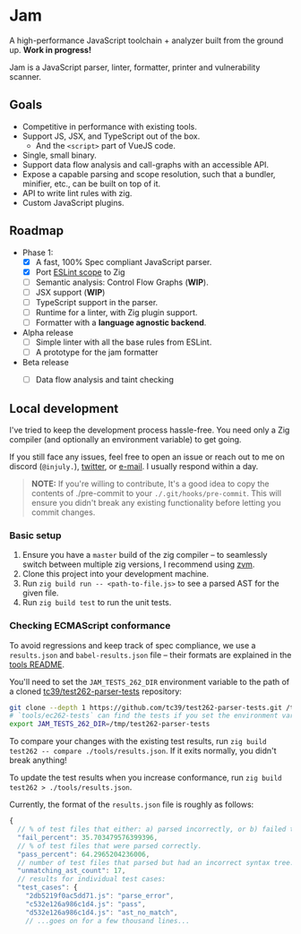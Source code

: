 # Jam

A high-performance JavaScript toolchain + analyzer built from the ground up.
**Work in progress!**

Jam is a JavaScript parser, linter, formatter, printer and vulnerability scanner.

## Goals

- Competitive in performance with existing tools. 
- Support JS, JSX, and TypeScript out of the box.
    - And the `<script>` part of VueJS code.
- Single, small binary.
- Support data flow analysis and call-graphs with an accessible API. 
- Expose a capable parsing and scope resolution, such that a bundler, minifier, etc., can be built on top of it.
- API to write lint rules with zig.
- Custom JavaScript plugins.

## Roadmap

- Phase 1:
    - [x] A fast, 100% Spec compliant JavaScript parser.
    - [x] Port [ESLint scope](https://github.com/eslint/js/tree/main/packages/eslint-scope) to Zig
    - [ ] Semantic analysis: Control Flow Graphs (**WIP**).
    - [ ] JSX support (**WIP**)
    - [ ] TypeScript support in the parser.
    - [ ] Runtime for a linter, with Zig plugin support.
    - [ ] Formatter with a **language agnostic backend**.
- Alpha release
    - [ ] Simple linter with all the base rules from ESLint.
    - [ ] A prototype for the jam formatter
- Beta release
    - [ ] Data flow analysis and taint checking


## Local development

I've tried to keep the development process hassle-free.
You need only a Zig compiler (and optionally an environment variable) to get going.

If you still face any issues, feel free to open an issue
or reach out to me on discord (`@injuly.`), [twitter](https://x.com/ptrCast), or [e-mail](mailto:srijan@injuly.in).
I usually respond within a day.

> **NOTE:** If you're willing to contribute, It's a good idea to copy the contents of ./pre-commit to 
your `./.git/hooks/pre-commit`.
> This will ensure you didn't break any existing functionality before letting you commit changes.

### Basic setup

1. Ensure you have a `master` build of the zig compiler –
to seamlessly switch between multiple zig versions, I recommend using [zvm](https://github.com/tristanisham/zvm).
2. Clone this project into your development machine.
3. Run `zig build run -- <path-to-file.js>` to see a parsed AST for the given file.
4. Run `zig build test` to run the unit tests.

### Checking ECMAScript conformance

To avoid regressions and keep track of spec compliance, we use a `results.json` and `babel-results.json` file –
their formats are explained in the [tools README](./tools/README.md).

You'll need to set the `JAM_TESTS_262_DIR` environment variable to the path of a cloned [tc39/test262-parser-tests](https://github.com/tc39/test262-parser-tests) repository:

```sh
git clone --depth 1 https://github.com/tc39/test262-parser-tests.git /tmp/test262-parser-tests
# `tools/ec262-tests` can find the tests if you set the environment variable.
export JAM_TESTS_262_DIR=/tmp/test262-parser-tests
```

To compare your changes with the existing test results, run `zig build test262 -- compare ./tools/results.json`.
If it exits normally, you didn't break anything!

To update the test results when you increase conformance, run `zig build test262 > ./tools/results.json`.


Currently, the format of the `results.json` file is roughly as follows:

```js
{
  // % of test files that either: a) parsed incorrectly, or b) failed to parse.
  "fail_percent": 35.703479576399396,
  // % of test files that were parsed correctly.
  "pass_percent": 64.2965204236006,
  // number of test files that parsed but had an incorrect syntax tree.
  "unmatching_ast_count": 17,
  // results for individual test cases:
  "test_cases": {
    "2db5219f0ac5dd71.js": "parse_error",
    "c532e126a986c1d4.js": "pass",
    "d532e126a986c1d4.js": "ast_no_match",
    // ...goes on for a few thousand lines...
```
 

